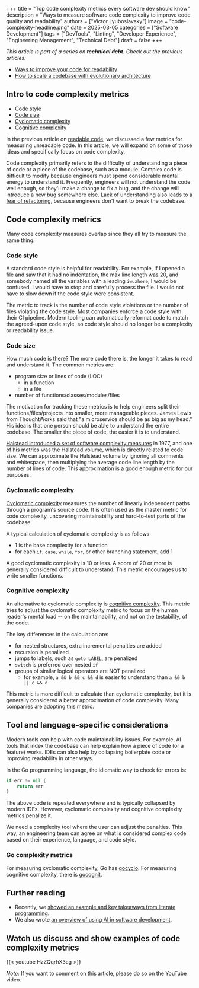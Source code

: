 +++
title = "Top code complexity metrics every software dev should know"
description = "Ways to measure software code complexity to improve code quality and readability"
authors = ["Victor Lyuboslavsky"]
image = "code-complexity-headline.png"
date = 2025-03-05
categories = ["Software Development"]
tags = ["DevTools", "Linting", "Developer Experience", "Engineering Management", "Technical Debt"]
draft = false
+++

_This article is part of a series on **technical debt**. Check out the previous articles:_

- [Ways to improve your code for readability](../readable-code/)
- [How to scale a codebase with evolutionary architecture](../scaling-codebase-evolutionary-architecture/)

## Intro to code complexity metrics

- [Code style](#code-style)
- [Code size](#code-size)
- [Cyclomatic complexity](#cyclomatic-complexity)
- [Cognitive complexity](#cognitive-complexity)

In the previous article on [readable code](../readable-code/), we discussed a few metrics for measuring unreadable code.
In this article, we will expand on some of those ideas and specifically focus on code complexity.

Code complexity primarily refers to the difficulty of understanding a piece of code or a piece of the codebase, such as
a module. Complex code is difficult to modify because engineers must spend considerable mental energy to understand it.
Frequently, engineers will not understand the code well enough, so they'll make a change to fix a bug, and the change
will introduce a new bug somewhere else. Lack of understanding also leads to
[a fear of refactoring](https://victoronsoftware.com/posts/common-refactorings/#why-are-engineers-afraid-of-refactoring),
because engineers don't want to break the codebase.

## Code complexity metrics

Many code complexity measures overlap since they all try to measure the same thing.

### Code style

A standard code style is helpful for readability. For example, if I opened a file and saw that it had no indentation,
the max line length was 20, and somebody named all the variables with a leading `iwuzhere`, I would be confused. I would
have to stop and carefully process the file. I would not have to slow down if the code style were consistent.

The metric to track is the number of code style violations or the number of files violating the code style. Most
companies enforce a code style with their CI pipeline. Modern tooling can automatically reformat code to match the
agreed-upon code style, so code style should no longer be a complexity or readability issue.

### Code size

How much code is there? The more code there is, the longer it takes to read and understand it. The common metrics are:

- program size or lines of code (LOC)
  - in a function
  - in a file
- number of functions/classes/modules/files

The motivation for tracking these metrics is to help engineers split their functions/files/projects into smaller, more
manageable pieces. James Lewis from ThoughtWorks said that "a microservice should be as big as my head." His idea is
that one person should be able to understand the entire codebase. The smaller the piece of code, the easier it is to
understand.

[Halstead introduced a set of software complexity measures](https://en.wikipedia.org/wiki/Halstead_complexity_measures)
in 1977, and one of his metrics was the Halstead volume, which is directly related to code size. We can approximate the
Halstead volume by ignoring all comments and whitespace, then multiplying the average code line length by the number of
lines of code. This approximation is a good enough metric for our purposes.

### Cyclomatic complexity

[Cyclomatic complexity](https://en.wikipedia.org/wiki/Cyclomatic_complexity) measures the number of linearly independent
paths through a program's source code. It is often used as the master metric for code complexity, uncovering
maintainability and hard-to-test parts of the codebase.

A typical calculation of cyclomatic complexity is as follows:

- 1 is the base complexity for a function
- for each `if`, `case`, `while`, `for`, or other branching statement, add 1

A good cyclomatic complexity is 10 or less. A score of 20 or more is generally considered difficult to understand. This
metric encourages us to write smaller functions.

### Cognitive complexity

An alternative to cyclomatic complexity is
[cognitive complexity](https://www.sonarsource.com/docs/CognitiveComplexity.pdf). This metric tries to adjust the
cyclomatic complexity metric to focus on the human reader's mental load -- on the maintainability, and not on the
testability, of the code.

The key differences in the calculation are:

- for nested structures, extra incremental penalties are added
- recursion is penalized
- jumps to labels, such as `goto LABEL`, are penalized
- `switch` is preferred over nested `if`
- groups of similar logical operators are NOT penalized
  - for example, `a && b && c && d` is easier to understand than `a && b || c && d`

This metric is more difficult to calculate than cyclomatic complexity, but it is generally considered a better
approximation of code complexity. Many companies are adopting this metric.

## Tool and language-specific considerations

Modern tools can help with code maintainability issues. For example, AI tools that index the codebase can help explain
how a piece of code (or a feature) works. IDEs can also help by collapsing boilerplate code or improving readability in
other ways.

In the Go programming language, the idiomatic way to check for errors is:

```go
if err != nil {
    return err
}
```

The above code is repeated everywhere and is typically collapsed by modern IDEs. However, cyclomatic complexity and
cognitive complexity metrics penalize it.

We need a complexity tool where the user can adjust the penalties. This way, an engineering team can agree on what is
considered complex code based on their experience, language, and code style.

### Go complexity metrics

For measuring cyclomatic complexity, Go has [gocyclo](https://github.com/fzipp/gocyclo). For measuring cognitive
complexity, there is [gocognit](https://github.com/uudashr/gocognit).

## Further reading

- Recently, we [showed an example and key takeaways from literate programming](../literate-programming-lessons/).
- We also wrote [an overview of using AI in software development](../ai-for-software-developers/).

## Watch us discuss and show examples of code complexity metrics

{{< youtube HzZQqrhX3cg >}}

_Note:_ If you want to comment on this article, please do so on the YouTube video.
